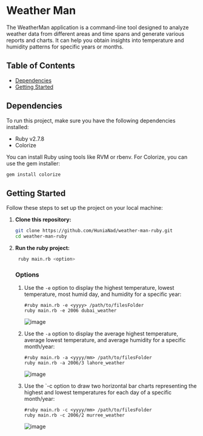 # Weather Man

The WeatherMan application is a command-line tool designed to analyze weather data from different areas and time spans and generate various reports and charts. It can help you obtain insights into temperature and humidity patterns for specific years or months.

## Table of Contents

- [Dependencies](#dependencies)
- [Getting Started](#getting-started)

## Dependencies

To run this project, make sure you have the following dependencies installed:

- Ruby v2.7.8
- Colorize 

You can install Ruby using tools like RVM or rbenv. For Colorize, you can use the gem installer:

```bash
gem install colorize
```

## Getting Started

Follow these steps to set up the project on your local machine:

1. **Clone this repository:**

    ```bash
    git clone https://github.com/HuniaNad/weather-man-ruby.git
    cd weather-man-ruby
    ```

2. **Run the ruby project:**

   ```bash
    ruby main.rb <option>
    ```

      ### Options
      
      1. Use the `-e` option to display the highest temperature, lowest temperature, most humid day, and humidity for a specific year:
      
          ```shell
          #ruby main.rb -e <yyyy> /path/to/filesFolder
          ruby main.rb -e 2006 dubai_weather
          ```
         ![image](https://github.com/HuniaNad/weather-man-ruby/assets/44527785/894e4b7d-91b2-42e8-8037-a70601a65f62)
      
      2. Use the `-a` option to display the average highest temperature, average lowest temperature, and average humidity for a specific month/year:
      
          ```shell
          #ruby main.rb -a <yyyy/mm> /path/to/filesFolder
          ruby main.rb -a 2006/3 lahore_weather
          ```
          ![image](https://github.com/HuniaNad/weather-man-ruby/assets/44527785/47113329-3474-4f6d-a4bd-24da6d01edf8)
      
      3. Use the `-c option to draw two horizontal bar charts representing the highest and lowest temperatures for each day of a specific month/year:
         
          ```shell
          #ruby main.rb -c <yyyy/mm> /path/to/filesFolder
          ruby main.rb -c 2006/2 murree_weather
          ```
          ![image](https://github.com/HuniaNad/weather-man-ruby/assets/44527785/567ff23c-e430-4f1d-a528-b8f7db771787)




